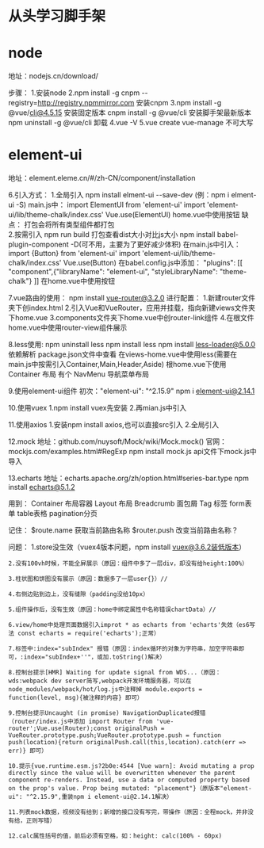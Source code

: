 # 从头学习脚手架

# node
地址：nodejs.cn/download/

步骤：
1.安装node
2.npm install -g cnpm --registry=http://registry.npmmirror.com 安装cnpm
3.npm install -g @vue/cli@4.5.15 安装固定版本
    cnpm install -g @vue/cli 安装脚手架最新版本
    npm uninstall -g @vue/cli 卸载
4.vue -V
5.vue create vue-manage 不可大写

# element-ui
地址：element.eleme.cn/#/zh-CN/component/installation

6.引入方式：
    1.全局引入
        npm install elment-ui --save-dev (例：npm i elment-ui -S)
        main.js中：
            import ElementUI from 'element-ui'
            import 'element-ui/lib/theme-chalk/index.css'
            Vue.use(ElementUI)
        home.vue中使用<el-button type="primary">按钮</el-button> 
        缺点：
            打包会将所有类型组件都打包   
    2.按需引入
        npm run build 打包查看dist大小对比js大小
        npm install babel-plugin-component -D(可不用，主要为了更好减少体积)
        在main.js中引入：
            import {Button} from 'element-ui'
            import 'element-ui/lib/theme-chalk/index.css'
            Vue.use(Button)
        在babel.config.js中添加：
            "plugins": [[ "component",{"libraryName": "element-ui", "styleLibraryName": "theme-chalk"} ]]
        在home.vue中使用<el-button type="primary">按钮</el-button> 

7.vue路由的使用：
    npm install vue-router@3.2.0
    进行配置：
        1.新建router文件夹下创index.html
        2.引入Vue和VueRouter，应用并挂载，指向新建views文件夹下home.vue
        3.components文件夹下home.vue中创router-link组件
        4.在根文件home.vue中使用router-view组件展示

8.less使用:
    npm uninstall less
    npm install less
    npm install less-loader@5.0.0 依赖解析
    package.json文件中查看
    在views-home.vue中使用less(需要在main.js中按需引入Container,Main,Header,Aside)
    根home.vue下使用 Container 布局
    有个 NavMenu 导航菜单布局

9.使用element-ui组件
    初次："element-ui": "^2.15.9"
    npm i element-ui@2.14.1

10.使用vuex
    1.npm install vuex先安装
    2.再mian.js中引入

11.使用axios
    1.安装npm install axios,也可以直接src引入
    2.全局引入

12.mock
地址：github.com/nuysoft/Mock/wiki/Mock.mock()
官网：mockjs.com/examples.html#RegExp
    npm install mock.js
    api文件下mock.js中导入

13.echarts
地址：echarts.apache.org/zh/option.html#series-bar.type 
    npm install echarts@5.1.2
    
用到：
    Container 布局容器
    Layout 布局
    Breadcrumb 面包屑
    Tag 标签
    form表单
    table表格
    pagination分页
    

记住：
    $route.name 获取当前路由名称
    $router.push 改变当前路由名称？    


问题：
    1.store没生效（vuex4版本问题，npm install vuex@3.6.2装低版本）
    
    2.没有100vh时候，不能全屏展示（原因：组件中多了一层div，却没有给height:100%）

    3.柱状图和饼图没有展示（原因：数据多了一层user{}）//
    
    4.右侧边贴到边上，没有缝隙（padding没给10px）

    5.组件操作后，没有生效（原因：home中绑定属性中名称错误chartData）//

    6.view/home中处理页面数据引入improt * as echarts from 'echarts'失效（es6写法 const echarts = require('echarts');正常）

    7.标签中:index="subIndex" 报错（原因：index循环的对象为字符串，加空字符串即可，:index="subIndex+''"，或加.toString()解决）

    8.控制台提示[HMR] Waiting for update signal from WDS...（原因：wds:webpack dev server简写,webpack开发环境服务器，可以在node_modules/webpack/hot/log.js中注释掉 module.exports = function(level, msg){被注释的内容} 即可）

    9.控制台提示Uncaught (in promise) NavigationDuplicated报错（router/index.js中添加 import Router from 'vue-router';Vue.use(Router);const originalPush = VueRouter.prototype.push;VueRouter.prototype.push = function push(location){return originalPush.call(this,location).catch(err => err)} 即可）

    10.提示{vue.runtime.esm.js?2b0e:4544 [Vue warn]: Avoid mutating a prop directly since the value will be overwritten whenever the parent component re-renders. Instead, use a data or computed property based on the prop's value. Prop being mutated: "placement"}（原版本"element-ui": "^2.15.9",重装npm i element-ui@2.14.1解决）

    11.列表mock数据，视频没有给到；新增的接口没有写完，带操作（原因：全程mock，并非没有给，正则写错）

    12.calc属性括号的值，前后必须有空格，如：height: calc(100% - 60px)